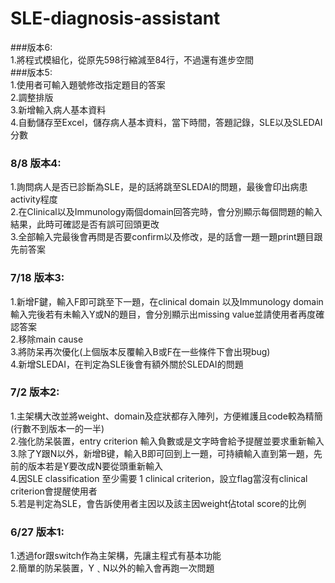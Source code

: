 # SLE-diagnosis-assistant

###版本6:<br>
1.將程式模組化，從原先598行縮減至84行，不過還有進步空間<br>
###版本5:<br>
1.使用者可輸入題號修改指定題目的答案<br>
2.調整排版<br>
3.新增輸入病人基本資料<br>
4.自動儲存至Excel，儲存病人基本資料，當下時間，答題記錄，SLE以及SLEDAI分數<br>
### 8/8 版本4:<br>
1.詢問病人是否已診斷為SLE，是的話將跳至SLEDAI的問題，最後會印出病患activity程度<br>
2.在Clinical以及Immunology兩個domain回答完時，會分別顯示每個問題的輸入結果，此時可確認是否有誤可回頭更改<br>
3.全部輸入完最後會再問是否要confirm以及修改，是的話會一題一題print題目跟先前答案<br>
### 7/18 版本3:<br>
1.新增F鍵，輸入F即可跳至下一題，在clinical domain 以及Immunology domain輸入完後若有未輸入Y或N的題目，會分別顯示出missing value並請使用者再度確認答案<br>
2.移除main cause<br>
3.將防呆再次優化(上個版本反覆輸入B或F在一些條件下會出現bug)<br>
4.新增SLEDAI，在判定為SLE後會有額外關於SLEDAI的問題<br>

### 7/2 版本2:<br>
1.主架構大改並將weight、domain及症狀都存入陣列，方便維護且code較為精簡(行數不到版本一的一半)<br>
2.強化防呆裝置，entry criterion 輸入負數或是文字時會給予提醒並要求重新輸入<br>
3.除了Y跟N以外，新增B键，輸入B即可回到上一題，可持續輸入直到第一題，先前的版本若是Y要改成N要從頭重新輸入<br>
4.因SLE classification 至少需要 1 clinical criterion，設立flag當沒有clinical criterion會提醒使用者<br>
5.若是判定為SLE，會告訴使用者主因以及該主因weight佔total score的比例<br>

### 6/27 版本1:<br>
1.透過for跟switch作為主架構，先讓主程式有基本功能<br>
2.簡單的防呆裝置，Y﹑N以外的輸入會再跑一次問題<br>
